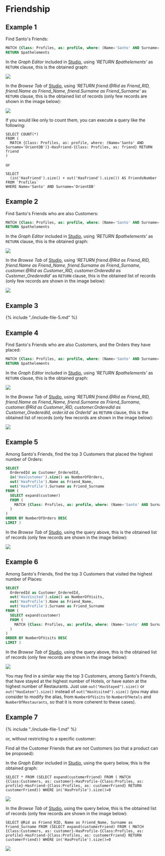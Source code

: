 
# Friendship

## Example 1

Find Santo's Friends:

```sql
MATCH {Class: Profiles, as: profile, where: (Name='Santo' AND Surname='OrientDB')}-HasFriend-{Class: Profiles, as: friend} 
RETURN $pathelements
```

In the _Graph Editor_ included in [Studio](../../../studio/README.md), using _'RETURN $pathelements'_ as `RETURN` clause, this is the obtained graph:

![](../../../images/demo-dbs/social-travel-agency/query_1_graph.png)

In the _Browse Tab_ of [Studio](../../../studio/README.md), using _'RETURN friend.@Rid as Friend_RID, friend.Name as Friend_Name, friend.Surname as Friend_Surname'_ as `RETURN` clause, this is the obtained list of records (only few records are shown in the image below):

![](../../../images/demo-dbs/social-travel-agency/query_1_browse.png)

If you would like only to count them, you can execute a query like the following:

<pre><code class="lang-sql">SELECT COUNT(*) 
FROM (
  MATCH {Class: Profiles, as: profile, where: (Name='Santo' AND Surname='OrientDB')}-HasFriend-{Class: Profiles, as: friend} RETURN friend
)
</code></pre>

or

<pre><code class="lang-sql">SELECT 
  (in('HasFriend').size() + out('HasFriend').size()) AS FriendsNumber 
FROM `Profiles` 
WHERE Name='Santo' AND Surname='OrientDB'
</code></pre>


## Example 2

Find Santo's Friends who are also Customers:

```sql
MATCH {Class: Profiles, as: profile, where: (Name='Santo' AND Surname='OrientDB')}-HasFriend-{Class: Profiles, as: friend}<-HasProfile-{class: Customers, as: customer}
RETURN $pathelements
```

In the _Graph Editor_ included in [Studio](../../../studio/README.md), using _'RETURN $pathelements'_ as `RETURN` clause, this is the obtained graph:

![](../../../images/demo-dbs/social-travel-agency/query_2_graph.png)

In the _Browse Tab_ of [Studio](../../../studio/README.md), using _'RETURN friend.@Rid as Friend_RID, friend.Name as Friend_Name, friend.Surname as Friend_Surname, customer.@Rid as Customer_RID, customer.OrderedId as Customer_OrederedId'_ as `RETURN` clause, this is the obtained list of records (only few records are shown in the image below):

![](../../../images/demo-dbs/social-travel-agency/query_2_browse.png)


## Example 3

{% include "./include-file-5.md" %}


## Example 4

Find Santo's Friends who are also Customers, and the Orders they have placed:

```sql
MATCH {Class: Profiles, as: profile, where: (Name='Santo' AND Surname='OrientDB')}-HasFriend-{Class: Profiles, as: friend}<-HasProfile-{class: Customers, as: customer}<-HasCustomer-{Class: Orders, as: order} 
RETURN $pathelements
```

In the _Graph Editor_ included in [Studio](../../../studio/README.md), using _'RETURN $pathelements'_ as `RETURN` clause, this is the obtained graph:

![](../../../images/demo-dbs/social-travel-agency/query_4_graph.png)

In the _Browse Tab_ of [Studio](../../../studio/README.md), using _'RETURN friend.@Rid as Friend_RID, friend.Name as Friend_Name, friend.Surname as Friend_Surname, customer.@Rid as Customer_RID, customer.OrderedId as Customer_OrederedId, order.Id as OrderId'_ as `RETURN` clause, this is the obtained list of records (only few records are shown in the image below):

![](../../../images/demo-dbs/social-travel-agency/query_4_browse.png)


## Example 5

Among Santo's Friends, find the top 3 Customers that placed the highest number of Orders:

```sql
SELECT 
  OrderedId as Customer_OrderedId, 
  in('HasCustomer').size() as NumberOfOrders, 
  out('HasProfile').Name as Friend_Name, 
  out('HasProfile').Surname as Friend_Surname 
FROM (
  SELECT expand(customer) 
  FROM (
    MATCH {Class: Profiles, as: profile, where: (Name='Santo' AND Surname='OrientDB')}-HasFriend-{Class: Profiles, as: friend}<-HasProfile-{class: Customers, as: customer} RETURN customer
  )
) 
ORDER BY NumberOfOrders DESC 
LIMIT 3
```

In the _Browse Tab_ of [Studio](../../../studio/README.md), using the query above, this is the obtained list of records (only few records are shown in the image below):

![](../../../images/demo-dbs/social-travel-agency/query_5_browse.png)


## Example 6

Among Santo's Friends, find the top 3 Customers that visited the highest number of Places:

```sql
SELECT 
  OrderedId as Customer_OrderedId, 
  out('HasVisited').size() as NumberOfVisits, 
  out('HasProfile').Name as Friend_Name, 
  out('HasProfile').Surname as Friend_Surname 
FROM (
  SELECT expand(customer) 
  FROM (
    MATCH {Class: Profiles, as: profile, where: (Name='Santo' AND Surname='OrientDB')}-HasFriend-{Class: Profiles, as: friend}<-HasProfile-{class: Customers, as: customer} RETURN customer
  )
) 
ORDER BY NumberOfVisits DESC 
LIMIT 3
```

In the _Browse Tab_ of [Studio](../../../studio/README.md), using the query above, this is the obtained list of records (only few records are shown in the image below):

![](../../../images/demo-dbs/social-travel-agency/query_6_browse.png)

You may find in a similar way the top 3 Customers, among Santo's Friends, that have stayed at the highest number of Hotels, or have eaten at the highest number of Restaurants. Just use `out("HasStayed").size()` or `out("HasEaten").size()` instead of `out("HasVisited").size()` (you may also consider to modify the alias, from `NumberOfVisits` to `NumberOfHotels` and `NumberOfRestaurants`, so that it is more coherent to these cases).


## Example 7

{% include "./include-file-1.md" %}

or, without restricting to a specific customer:

Find all the Customer Friends that are not Customers (so that a product can be proposed):

In the _Graph Editor_ included in [Studio](../../../studio/README.md), using the query below, this is the obtained graph:

<pre><code class="lang-sql">SELECT * FROM (SELECT expand(customerFriend) FROM ( MATCH {Class:Customers, as: customer}-HasProfile-{Class:Profiles, as: profile}-HasFriend-{Class:Profiles, as: customerFriend} RETURN customerFriend)) WHERE in('HasProfile').size()=0</code></pre>

![](../../../images/demo-dbs/social-travel-agency/query_14_graph.png)

In the _Browse Tab_ of [Studio](../../../studio/README.md), using the query below, this is the obtained list of records (only few records are shown in the image below):

<pre><code class="lang-sql">SELECT @Rid as Friend_RID, Name as Friend_Name, Surname as Friend_Surname FROM (SELECT expand(customerFriend) FROM ( MATCH {Class:Customers, as: customer}-HasProfile-{Class:Profiles, as: profile}-HasFriend-{Class:Profiles, as: customerFriend} RETURN customerFriend)) WHERE in('HasProfile').size()=0</code></pre>

![](../../../images/demo-dbs/social-travel-agency/query_14_browse.png)

